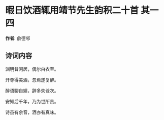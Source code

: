 # 暇日饮酒辄用靖节先生韵积二十首  其一四

**作者**: 俞德邻

## 诗词内容

渊明昔闲居，偶尔白衣至。

开尊得美酒，忽焉遂复醉。

醉语聊自娱，辞多失诠次。

安知后千年，乃为世所贵。

诗虽有余音，酒亦有真味。

